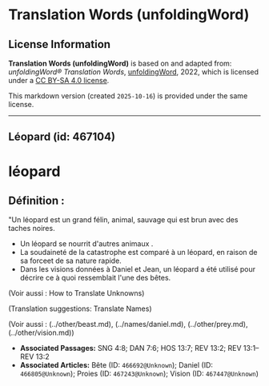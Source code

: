 # Translation Words (unfoldingWord)

## License Information

**Translation Words (unfoldingWord)** is based on and adapted from: _unfoldingWord® Translation Words_, [unfoldingWord](https://unfoldingword.org/utw), 2022, which is licensed under a [CC BY-SA 4.0 license](https://creativecommons.org/licenses/by-sa/4.0/legalcode.en).

This markdown version (created `2025-10-16`) is provided under the same license.



--------------------------------

## Léopard (id: 467104)

léopard
=======

Définition :
------------

"Un léopard est un grand félin, animal, sauvage qui est brun avec des taches noires.

* Un léopard se nourrit d'autres animaux .
* La soudaineté de la catastrophe est comparé à un léopard, en raison de sa forceet de sa nature rapide.
* Dans les visions données à Daniel et Jean, un léopard a été utilisé pour décrire ce à quoi ressemblait l'une des bêtes.

(Voir aussi : How to Translate Unknowns)

(Translation suggestions: Translate Names)

(Voir aussi : (../other/beast.md), (../names/daniel.md), (../other/prey.md), (../other/vision.md))

* **Associated Passages:** SNG 4:8; DAN 7:6; HOS 13:7; REV 13:2; REV 13:1–REV 13:2
* **Associated Articles:** Bête (ID: `466692@Unknown`); Daniel (ID: `466805@Unknown`); Proies (ID: `467243@Unknown`); Vision (ID: `467447@Unknown`)

